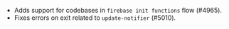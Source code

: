 - Adds support for codebases in `firebase init functions` flow (#4965).
- Fixes errors on exit related to `update-notifier` (#5010).
